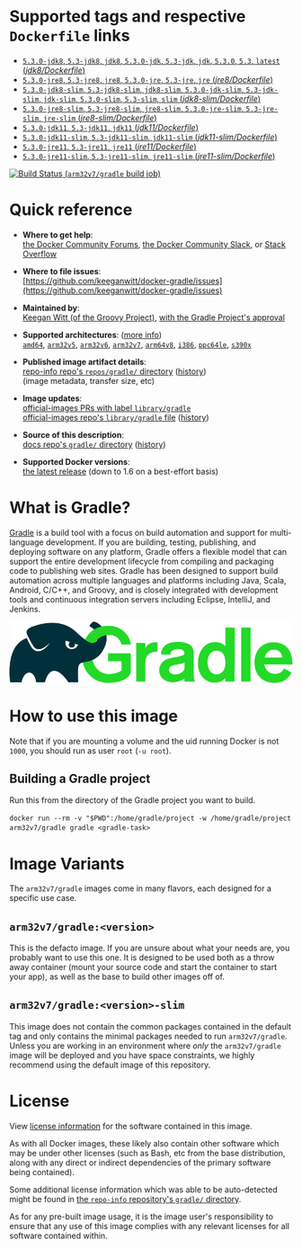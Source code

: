 <!--

********************************************************************************

WARNING:

    DO NOT EDIT "gradle/README.md"

    IT IS AUTO-GENERATED

    (from the other files in "gradle/" combined with a set of templates)

********************************************************************************

-->

# Supported tags and respective `Dockerfile` links

-	[`5.3.0-jdk8`, `5.3-jdk8`, `jdk8`, `5.3.0-jdk`, `5.3-jdk`, `jdk`, `5.3.0`, `5.3`, `latest` (*jdk8/Dockerfile*)](https://github.com/keeganwitt/docker-gradle/blob/fcc9237909222c76c8d22d5e7f6183b9af4e58b6/jdk8/Dockerfile)
-	[`5.3.0-jre8`, `5.3-jre8`, `jre8`, `5.3.0-jre`, `5.3-jre`, `jre` (*jre8/Dockerfile*)](https://github.com/keeganwitt/docker-gradle/blob/fcc9237909222c76c8d22d5e7f6183b9af4e58b6/jre8/Dockerfile)
-	[`5.3.0-jdk8-slim`, `5.3-jdk8-slim`, `jdk8-slim`, `5.3.0-jdk-slim`, `5.3-jdk-slim`, `jdk-slim`, `5.3.0-slim`, `5.3-slim`, `slim` (*jdk8-slim/Dockerfile*)](https://github.com/keeganwitt/docker-gradle/blob/fcc9237909222c76c8d22d5e7f6183b9af4e58b6/jdk8-slim/Dockerfile)
-	[`5.3.0-jre8-slim`, `5.3-jre8-slim`, `jre8-slim`, `5.3.0-jre-slim`, `5.3-jre-slim`, `jre-slim` (*jre8-slim/Dockerfile*)](https://github.com/keeganwitt/docker-gradle/blob/fcc9237909222c76c8d22d5e7f6183b9af4e58b6/jre8-slim/Dockerfile)
-	[`5.3.0-jdk11`, `5.3-jdk11`, `jdk11` (*jdk11/Dockerfile*)](https://github.com/keeganwitt/docker-gradle/blob/fcc9237909222c76c8d22d5e7f6183b9af4e58b6/jdk11/Dockerfile)
-	[`5.3.0-jdk11-slim`, `5.3-jdk11-slim`, `jdk11-slim` (*jdk11-slim/Dockerfile*)](https://github.com/keeganwitt/docker-gradle/blob/fcc9237909222c76c8d22d5e7f6183b9af4e58b6/jdk11-slim/Dockerfile)
-	[`5.3.0-jre11`, `5.3-jre11`, `jre11` (*jre11/Dockerfile*)](https://github.com/keeganwitt/docker-gradle/blob/fcc9237909222c76c8d22d5e7f6183b9af4e58b6/jre11/Dockerfile)
-	[`5.3.0-jre11-slim`, `5.3-jre11-slim`, `jre11-slim` (*jre11-slim/Dockerfile*)](https://github.com/keeganwitt/docker-gradle/blob/fcc9237909222c76c8d22d5e7f6183b9af4e58b6/jre11-slim/Dockerfile)

[![Build Status](https://doi-janky.infosiftr.net/job/multiarch/job/arm32v7/job/gradle/badge/icon) (`arm32v7/gradle` build job)](https://doi-janky.infosiftr.net/job/multiarch/job/arm32v7/job/gradle/)

# Quick reference

-	**Where to get help**:  
	[the Docker Community Forums](https://forums.docker.com/), [the Docker Community Slack](https://blog.docker.com/2016/11/introducing-docker-community-directory-docker-community-slack/), or [Stack Overflow](https://stackoverflow.com/search?tab=newest&q=docker)

-	**Where to file issues**:  
	[https://github.com/keeganwitt/docker-gradle/issues](https://github.com/keeganwitt/docker-gradle/issues)

-	**Maintained by**:  
	[Keegan Witt (of the Groovy Project)](https://github.com/keeganwitt/docker-gradle), [with the Gradle Project's approval](https://discuss.gradle.org/t/official-docker-images/21159/8)

-	**Supported architectures**: ([more info](https://github.com/docker-library/official-images#architectures-other-than-amd64))  
	[`amd64`](https://hub.docker.com/r/amd64/gradle/), [`arm32v5`](https://hub.docker.com/r/arm32v5/gradle/), [`arm32v6`](https://hub.docker.com/r/arm32v6/gradle/), [`arm32v7`](https://hub.docker.com/r/arm32v7/gradle/), [`arm64v8`](https://hub.docker.com/r/arm64v8/gradle/), [`i386`](https://hub.docker.com/r/i386/gradle/), [`ppc64le`](https://hub.docker.com/r/ppc64le/gradle/), [`s390x`](https://hub.docker.com/r/s390x/gradle/)

-	**Published image artifact details**:  
	[repo-info repo's `repos/gradle/` directory](https://github.com/docker-library/repo-info/blob/master/repos/gradle) ([history](https://github.com/docker-library/repo-info/commits/master/repos/gradle))  
	(image metadata, transfer size, etc)

-	**Image updates**:  
	[official-images PRs with label `library/gradle`](https://github.com/docker-library/official-images/pulls?q=label%3Alibrary%2Fgradle)  
	[official-images repo's `library/gradle` file](https://github.com/docker-library/official-images/blob/master/library/gradle) ([history](https://github.com/docker-library/official-images/commits/master/library/gradle))

-	**Source of this description**:  
	[docs repo's `gradle/` directory](https://github.com/docker-library/docs/tree/master/gradle) ([history](https://github.com/docker-library/docs/commits/master/gradle))

-	**Supported Docker versions**:  
	[the latest release](https://github.com/docker/docker-ce/releases/latest) (down to 1.6 on a best-effort basis)

# What is Gradle?

[Gradle](https://gradle.org/) is a build tool with a focus on build automation and support for multi-language development. If you are building, testing, publishing, and deploying software on any platform, Gradle offers a flexible model that can support the entire development lifecycle from compiling and packaging code to publishing web sites. Gradle has been designed to support build automation across multiple languages and platforms including Java, Scala, Android, C/C++, and Groovy, and is closely integrated with development tools and continuous integration servers including Eclipse, IntelliJ, and Jenkins.

![logo](https://raw.githubusercontent.com/docker-library/docs/c3d3ca6beed000f9ba6eabc98f3399158f520256/gradle/logo.png)

# How to use this image

Note that if you are mounting a volume and the uid running Docker is not `1000`, you should run as user `root` (`-u root`).

## Building a Gradle project

Run this from the directory of the Gradle project you want to build.

`docker run --rm -v "$PWD":/home/gradle/project -w /home/gradle/project arm32v7/gradle gradle <gradle-task>`

# Image Variants

The `arm32v7/gradle` images come in many flavors, each designed for a specific use case.

## `arm32v7/gradle:<version>`

This is the defacto image. If you are unsure about what your needs are, you probably want to use this one. It is designed to be used both as a throw away container (mount your source code and start the container to start your app), as well as the base to build other images off of.

## `arm32v7/gradle:<version>-slim`

This image does not contain the common packages contained in the default tag and only contains the minimal packages needed to run `arm32v7/gradle`. Unless you are working in an environment where *only* the `arm32v7/gradle` image will be deployed and you have space constraints, we highly recommend using the default image of this repository.

# License

View [license information](https://gradle.org/license/) for the software contained in this image.

As with all Docker images, these likely also contain other software which may be under other licenses (such as Bash, etc from the base distribution, along with any direct or indirect dependencies of the primary software being contained).

Some additional license information which was able to be auto-detected might be found in [the `repo-info` repository's `gradle/` directory](https://github.com/docker-library/repo-info/tree/master/repos/gradle).

As for any pre-built image usage, it is the image user's responsibility to ensure that any use of this image complies with any relevant licenses for all software contained within.
